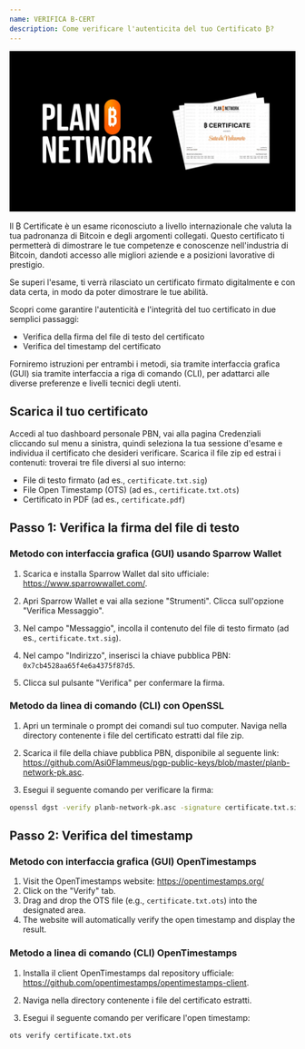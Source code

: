 ```yaml
---
name: VERIFICA B-CERT
description: Come verificare l'autenticita del tuo Certificato ₿?
---
```

![cover](assets/cover.webp)

Il ₿ Certificate è un esame riconosciuto a livello internazionale che valuta la tua padronanza di Bitcoin e degli argomenti collegati. Questo certificato ti permetterà di dimostrare le tue competenze e conoscenze nell'industria di Bitcoin, dandoti accesso alle migliori aziende e a posizioni lavorative di prestigio.

Se superi l'esame, ti verrà rilasciato un certificato firmato digitalmente e con data certa, in modo da poter dimostrare le tue abilità.

Scopri come garantire l'autenticità e l'integrità del tuo certificato in due semplici passaggi:

- Verifica della firma del file di testo del certificato
- Verifica del timestamp del certificato

Forniremo istruzioni per entrambi i metodi, sia tramite interfaccia grafica (GUI) sia tramite interfaccia a riga di comando (CLI), per adattarci alle diverse preferenze e livelli tecnici degli utenti.

## Scarica il tuo certificato

Accedi al tuo dashboard personale PBN, vai alla pagina Credenziali cliccando sul menu a sinistra, quindi seleziona la tua sessione d'esame e individua il certificato che desideri verificare.
Scarica il file zip ed estrai i contenuti: troverai tre file diversi al suo interno:

- File di testo firmato (ad es., `certificate.txt.sig`)
- File Open Timestamp (OTS) (ad es., `certificate.txt.ots`)
- Certificato in PDF (ad es., `certificate.pdf`)

## Passo 1: Verifica la firma del file di testo


### Metodo con interfaccia grafica (GUI) usando Sparrow Wallet

1. Scarica e installa Sparrow Wallet dal sito ufficiale: https://www.sparrowwallet.com/.

2. Apri Sparrow Wallet e vai alla sezione "Strumenti". Clicca sull'opzione "Verifica Messaggio".

3. Nel campo "Messaggio", incolla il contenuto del file di testo firmato (ad es., `certificate.txt.sig`).

4. Nel campo "Indirizzo", inserisci la chiave pubblica PBN: `0x7cb4528aa65f4e6a4375f87d5`.

5. Clicca sul pulsante "Verifica" per confermare la firma.

### Metodo da linea di comando (CLI) con OpenSSL

1. Apri un terminale o prompt dei comandi sul tuo computer.
Naviga nella directory contenente i file del certificato estratti dal file zip.

2. Scarica il file della chiave pubblica PBN, disponibile al seguente link: https://github.com/Asi0Flammeus/pgp-public-keys/blob/master/planb-network-pk.asc.

3. Esegui il seguente comando per verificare la firma:

```bash
openssl dgst -verify planb-network-pk.asc -signature certificate.txt.sig certificate.txt
```

## Passo 2: Verifica del timestamp 

### Metodo con interfaccia grafica (GUI) OpenTimestamps

1. Visit the OpenTimestamps website: https://opentimestamps.org/
2. Click on the "Verify" tab.
3. Drag and drop the OTS file (e.g., `certificate.txt.ots`) into the designated area.
4. The website will automatically verify the open timestamp and display the result.

### Metodo a linea di comando (CLI) OpenTimestamps

1. Installa il client OpenTimestamps dal repository ufficiale: https://github.com/opentimestamps/opentimestamps-client.

2. Naviga nella directory contenente i file del certificato estratti.

3. Esegui il seguente comando per verificare l'open timestamp:

```bash
ots verify certificate.txt.ots
```
